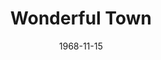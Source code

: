 ---
title: Wonderful Town
date: 1968-11-15
opening_date: 1968-11-15
closing_date: 1968-11-23
layout: productions
playbill:
Theatre: Theatre Jacksonville
Venue: Little Theatre
cast:
- Guide: Conrad Peterson
- Tourist:
  - Ellinor Black
  - June Cope
  - Judith Desane
  - Alison Hester
  - Jeanne Lee
  - Vivienne Winemiller
- Appopolous: John Walker
- Lonigan: James Raney
- Helene: Donna Ryder
- The Wreck: Robert Hilgenberg
- Violet: Lyn Ewin
- Valenti: Ben Futrell
- Boy:
  - Jeffrey Fancek
  - Eric Jones
- Eileen: Nita James
- Ruth: Nancy Kaye
- A Strange Man: Marc Hollingsworth
- First Drunk: Mike Ryan
- Second Drunk: Lauren Murray
- Street Vendor: Ham Waddell
- Robert Baker: Tom Nehl
- Assistant Editor:
  - June Cope
  - Eddie Dyal
- Mrs. Wade: Mary Coyle
- Frank Lippincott: Douglas Thomas
- Chick Clark: Conrad Peterson
- Shore Patrolman: Joseph Morgan
- Admiral:
  - Robert Conine
  - Eddie Dyal
  - Marc Hollingsworth
  - Leon Parsley
  - Mike Ryan
  - Fernando Velandia
- Policeman:
  - Robert Conine
  - Eddie Dyal
  - Joseph Morgan
  - Mike Ryan
- Ruth's Escort: Leon Parsley
- New Tenant: Jeanne Lee
- Village Vortex Dancer:
  - Robert Conine
  - Fay Griffin
- Greenwich Villager:
  - Maria Alarcon
  - Ellinor Black
  - Robert Conine
  - June Cope
  - Judith Desane
  - Eddie Dyal
  - Fay Griffin
  - Alison Hester
  - Marc Hollingsworth
  - Jeanne Lee
  - Harriet Miltenberg
  - Joseph Morgan
  - Leon Parsley
  - Mike Ryan
  - Dea Shuh
  - Fernando Velandia
  - Vivienne Winemiller
crew:
- Director: Robert Knowles
- Choreographer: Robert Conine
- Production Designer:
  - Phil Fitzpatrick
  - Ham Waddell
- Musical Director: Rosalind McCall
- Stage Manager: Marshall Grauer
- Assistant Stage Manager: Al Gimbel
- Lighting: Peggy Miller
- Follow Spot: Frank Berman
- Special Effects: Joseph Allison
- Sound: Harriet Miltenberg
- Properties:
  - Katie Raven
  - Mary Ellen Calhoun
  - Norma Patrick
  - Suzanne Lanier
  - Lillian Raven
- Set Construction:
  - Joseph Allison
  - Phyllis Waddell
  - Debbie Dunn
  - Wayne Wafford
  - Suzanne Lanier
  - Katie Raven
  - Gladys Dale
  - Conrad Peterson
  - Michael Ryan
  - Mary Ellen Calhoun
  - Dora Morris
  - Becky Williams
  - Pat Eisen
  - Helen Zaret
  - Cynthia Arnold
  - Lillian Raven
- Stage Crew:
  - Ray Navorre
  - Lauren Murray
  - Sid Backer
  - David Whitfield
  - Wayne Wafford
  - Mary Ellen Calhoun
  - Suzanne Lanier
  - Debbie Dunn
  - Lois Navarre
  - Jane Gimbel
- Costumes:
  - Betty Tucker
  - Johnnie Schofield
- Make-up:
  - John Walker
  - Estelle Bitler
  - Dora Morris
  - Eddie Dyal
- Publicity: Lois Navarre
understudies:
orchestra:
- Organ: Rosalind McCall
- Piano: Edward Richard
- Percussion: James Glenn
---